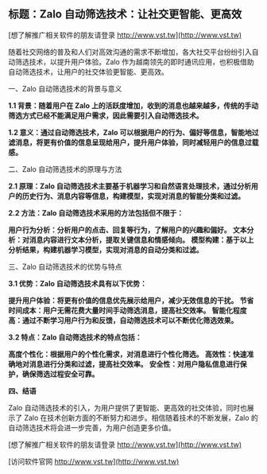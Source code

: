 ## **标题：Zalo 自动筛选技术：让社交更智能、更高效**

[想了解推广相关软件的朋友请登录 http://www.vst.tw](http://www.vst.tw)

随着社交网络的普及和人们对高效沟通的需求不断增加，各大社交平台纷纷引入自动筛选技术，以提升用户体验。Zalo 作为越南领先的即时通讯应用，也积极借助自动筛选技术，让用户的社交体验更智能、更高效。

一、Zalo 自动筛选技术的背景与意义

**1.1 背景：随着用户在 Zalo 上的活跃度增加，收到的消息也越来越多，传统的手动筛选方式已经不能满足用户需求，因此需要引入自动筛选技术。**

**1.2 意义：通过自动筛选技术，Zalo 可以根据用户的行为、偏好等信息，智能地过滤消息，将更有价值的信息呈现给用户，提升用户体验，同时减轻用户的信息过载感。**

二、Zalo 自动筛选技术的原理与方法

**2.1 原理：Zalo 自动筛选技术主要基于机器学习和自然语言处理技术，通过分析用户的历史行为、消息内容等信息，构建模型，实现对消息的智能分类和过滤。**

**2.2 方法：Zalo 自动筛选技术采用的方法包括但不限于：**

**用户行为分析：分析用户的点击、回复等行为，了解用户的兴趣和偏好。**
**文本分析：对消息内容进行文本分析，提取关键信息和情感倾向。**
**模型构建：基于以上分析结果，构建机器学习模型，实现对消息的自动分类和过滤。**

三、Zalo 自动筛选技术的优势与特点

**3.1 优势：Zalo 自动筛选技术具有以下优势：**

**提升用户体验：将更有价值的信息优先展示给用户，减少无效信息的干扰。**
**节省时间成本：用户无需花费大量时间手动筛选消息，提高社交效率。**
**智能化程度高：通过不断学习用户行为和反馈，自动筛选技术可以不断优化筛选效果。**

**3.2 特点：Zalo 自动筛选技术的特点包括：**

**高度个性化：根据用户的个性化需求，对消息进行个性化筛选。**
**高效性：快速准确地对消息进行分类和过滤，提高社交效率。**
**安全性：对用户隐私信息进行保护，确保筛选过程安全可靠。**

**四、结语**

Zalo 自动筛选技术的引入，为用户提供了更智能、更高效的社交体验，同时也展示了 Zalo 在技术创新方面的不断努力和进步。相信随着技术的不断发展，Zalo 的自动筛选技术将会进一步完善，为用户创造更多价值。

[想了解推广相关软件的朋友请登录 http://www.vst.tw](http://www.vst.tw)


[访问软件官网 http://www.vst.tw](http://www.vst.tw)
